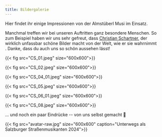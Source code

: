 ```yaml
---
title: Bildergalerie
---
```

Hier findet ihr einige Impressionen von der Almstüberl Musi im Einsatz.

Manchmal treffen wir bei unseren Auftritten ganz besondere Menschen. So zum Beispiel haben wir uns sehr gefreut, dass [Christian Schartner](http://www.christian-schartner.at/), der wirklich unfassbar schöne Bilder macht von der Welt, wie er sie wahrnimmt . Danke, dass du auch uns so schön aussehen lässt!

{{< fig src="CS_01.jpeg" size="600x600">}}

{{< fig src="CS_02.jpeg" size="600x600">}}

{{< fig src="CS_04_01.jpeg" size="600x600">}}

{{< fig src="CS_05.jpeg" size="600x600">}}

{{< fig src="CS_06_01.jpeg" size="600x600">}}

{{< fig src="CS_08.jpeg" size="600x600">}}

... und noch ein paar Eindrücke -- von uns selbst gemacht 📸

{{< fig src="avatar-raw.jpg" size="600x600" caption="Unterwegs als Salzburger Straßenmusikanten 2024">}}